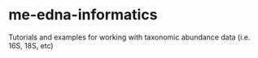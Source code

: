 # me-edna-informatics

Tutorials and examples for working with taxonomic abundance data (i.e. 16S, 18S, etc)

